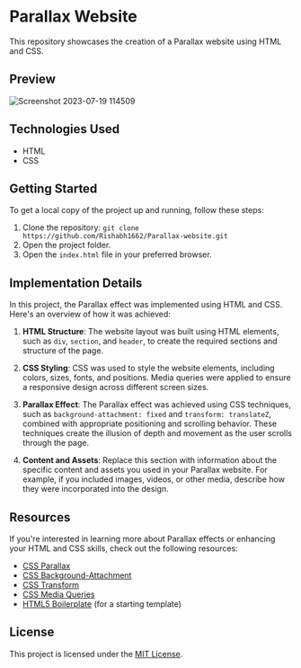 # Parallax Website

This repository showcases the creation of a Parallax website using HTML and CSS.

## Preview

![Screenshot 2023-07-19 114509](https://github.com/Rishabh1662/Parallex-website/assets/130847211/6434d9dd-59aa-4e52-8479-3762f29cbdc1)


## Technologies Used

- HTML
- CSS

## Getting Started

To get a local copy of the project up and running, follow these steps:

1. Clone the repository: `git clone https://github.com/Rishabh1662/Parallax-website.git`
2. Open the project folder.
3. Open the `index.html` file in your preferred browser.

## Implementation Details

In this project, the Parallax effect was implemented using HTML and CSS. Here's an overview of how it was achieved:

1. **HTML Structure**: The website layout was built using HTML elements, such as `div`, `section`, and `header`, to create the required sections and structure of the page.

2. **CSS Styling**: CSS was used to style the website elements, including colors, sizes, fonts, and positions. Media queries were applied to ensure a responsive design across different screen sizes.

3. **Parallax Effect**: The Parallax effect was achieved using CSS techniques, such as `background-attachment: fixed` and `transform: translateZ`, combined with appropriate positioning and scrolling behavior. These techniques create the illusion of depth and movement as the user scrolls through the page.

4. **Content and Assets**: Replace this section with information about the specific content and assets you used in your Parallax website. For example, if you included images, videos, or other media, describe how they were incorporated into the design.

## Resources

If you're interested in learning more about Parallax effects or enhancing your HTML and CSS skills, check out the following resources:

- [CSS Parallax](https://keithclark.co.uk/articles/pure-css-parallax-websites/)
- [CSS Background-Attachment](https://developer.mozilla.org/en-US/docs/Web/CSS/background-attachment)
- [CSS Transform](https://developer.mozilla.org/en-US/docs/Web/CSS/transform)
- [CSS Media Queries](https://developer.mozilla.org/en-US/docs/Web/CSS/Media_Queries)
- [HTML5 Boilerplate](https://html5boilerplate.com/) (for a starting template)

## License

This project is licensed under the [MIT License](LICENSE).

